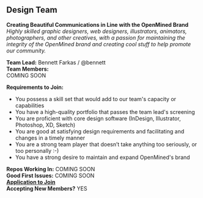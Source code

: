 ## Design Team
**Creating Beautiful Communications in Line with the OpenMined Brand**<br>
*Highly skilled graphic designers, web designers, illustrators, animators, photographers, and other creatives, with a passion for maintaining the integrity of the OpenMined brand and creating cool stuff to help promote our community.*

**Team Lead:**  Bennett Farkas  /  @bennett <br>
**Team Members:**<br>
COMING SOON<br>

**Requirements to Join:**<br>
- You possess a skill set that would add to our team's capacity or capabilities<br>
- You have a high-quality portfolio that passes the team lead's screening<br>
- You are proficient with core design software (InDesign, Illustrator, Photoshop, XD, Sketch)<br>
- You are good at satisfying design requirements and facilitating and changes in a timely manner<br>
- You are a strong team player that doesn’t take anything too seriously, or too personally :-)<br>
- You have a strong desire to maintain and expand OpenMined's brand<br>

**Repos Working In:** COMING SOON<br>
**Good First Issues:** COMING SOON<br>
[**Application to Join**](https://forms.gle/MEJBEU1P1PfCTN3D8)<br>
**Accepting New Members?** YES
